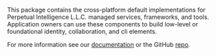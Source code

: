 ﻿This package contains the cross-platform default implementations for Perpetual Intelligence L.L.C. managed services, frameworks, and tools. Application owners can use these components to build low-level or foundational identity, collaboration, and cli elements.

For more information see our [documentation](https://docs.perpetualintelligence.com/articles/repos/protocols/intro.html) or the GitHub [repo](https://github.com/perpetualintelligence).